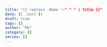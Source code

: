 ```yaml
---
title: "{{ replace .Name "-" " " | title }}"
date: {{ .Date }}
draft: true
tags: []
author: "Me"
category: []
series: []
---
```


